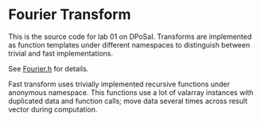 # Fourier Transform

This is the source code for lab 01 on DPoSaI.
Transforms are implemented as function templates under different namespaces to
distinguish between trivial and fast implementations.

See [Fourier.h](Fourier.h) for details.

Fast transform uses trivially implemented recursive functions under anonymous
namespace. This functions use a lot of valarray instances with duplicated data
and function calls; move data several times across result vector during
computation.

